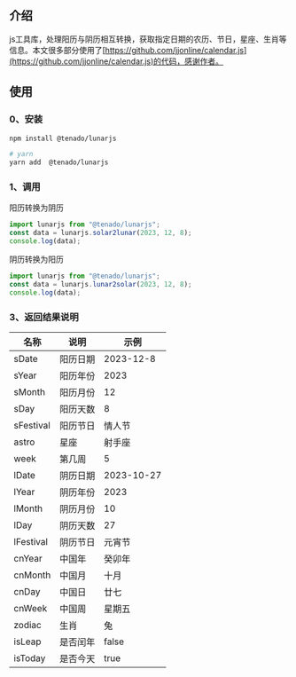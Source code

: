 ## 介绍

js工具库，处理阳历与阴历相互转换，获取指定日期的农历、节日，星座、生肖等信息。本文很多部分使用了[https://github.com/jjonline/calendar.js](https://github.com/jjonline/calendar.js)的代码，感谢作者。

## 使用

### 0、安装

```bash
npm install @tenado/lunarjs

# yarn
yarn add  @tenado/lunarjs
```

### 1、调用

阳历转换为阴历

```js
import lunarjs from "@tenado/lunarjs";
const data = lunarjs.solar2lunar(2023, 12, 8);
console.log(data);
```

阴历转换为阳历

```js
import lunarjs from "@tenado/lunarjs";
const data = lunarjs.lunar2solar(2023, 12, 8);
console.log(data);
```

### 3、返回结果说明

| 名称      | 说明     | 示例       |
| --------- | -------- | ---------- |
| sDate     | 阳历日期 | 2023-12-8  |
| sYear     | 阳历年份 | 2023       |
| sMonth    | 阳历月份 | 12         |
| sDay      | 阳历天数 | 8          |
| sFestival | 阳历节日 | 情人节       |
| astro     | 星座     | 射手座     |
| week      | 第几周   | 5          |
| lDate     | 阴历日期 | 2023-10-27 |
| lYear     | 阴历年份 | 2023       |
| lMonth    | 阴历月份 | 10         |
| lDay      | 阴历天数 | 27         |
| lFestival | 阴历节日 | 元宵节       |
| cnYear    | 中国年   | 癸卯年     |
| cnMonth   | 中国月   | 十月       |
| cnDay     | 中国日   | 廿七       |
| cnWeek    | 中国周   | 星期五     |
| zodiac    | 生肖     | 兔         |
| isLeap    | 是否闰年 | false      |
| isToday   | 是否今天 | true       |
